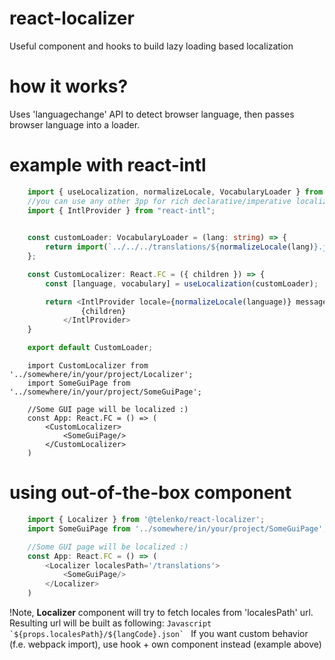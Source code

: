 # react-localizer
Useful component and hooks to build lazy loading based localization

# how it works?
Uses 'languagechange' API to detect browser language, then passes browser language into a loader.

# example with react-intl
```Typescript
    import { useLocalization, normalizeLocale, VocabularyLoader } from '@telenko/react-localizer';
    //you can use any other 3pp for rich declarative/imperative localization API
    import { IntlProvider } from "react-intl";

    
    const customLoader: VocabularyLoader = (lang: string) => {
        return import(`../../../translations/${normalizeLocale(lang)}.json`);
    };

    const CustomLocalizer: React.FC = ({ children }) => {
        const [language, vocabulary] = useLocalization(customLoader);

        return <IntlProvider locale={normalizeLocale(language)} messages={vocabulary}>
                {children}
            </IntlProvider>
    }

    export default CustomLoader;
```

```TSX
    import CustomLocalizer from '../somewhere/in/your/project/Localizer';
    import SomeGuiPage from '../somewhere/in/your/project/SomeGuiPage';

    //Some GUI page will be localized :)
    const App: React.FC = () => (
        <CustomLocalizer>
            <SomeGuiPage/>
        </CustomLocalizer>
    )
```

# using out-of-the-box component
```Typescript
    import { Localizer } from '@telenko/react-localizer';
    import SomeGuiPage from '../somewhere/in/your/project/SomeGuiPage';

    //Some GUI page will be localized :)
    const App: React.FC = () => (
        <Localizer localesPath='/translations'>
            <SomeGuiPage/>
        </Localizer>
    )
```
!Note, **Localizer** component will try to fetch locales from 'localesPath' url. Resulting url will be built as following:
    ```Javascript
    `${props.localesPath}/${langCode}.json`
    ```
If you want custom behavior (f.e. webpack import), use hook + own component instead (example above)